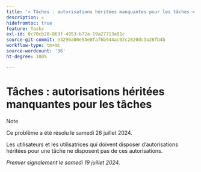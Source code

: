 ```yaml
---
title: '« Tâches : autorisations héritées manquantes pour les tâches »'
description: « 
hidefromtoc: true
feature: Tasks
exl-id: 0c70cb20-863f-4953-b72a-19a27713a81c
source-git-commit: e3290a00e93e0faf6b944ac02c2820dc3a26fb4b
workflow-type: tm+mt
source-wordcount: '36'
ht-degree: 100%

---
```


# Tâches : autorisations héritées manquantes pour les tâches

>[!NOTE]
>
>Ce problème a été résolu le samedi 26 juillet 2024.

Les utilisateurs et les utilisatrices qui doivent disposer d’autorisations héritées pour une tâche ne disposent pas de ces autorisations.

_Premier signalement le samedi 19 juillet 2024._
